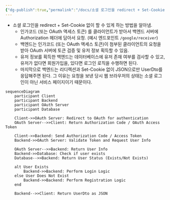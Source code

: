 ```yaml
---
{"dg-publish":true,"permalink":"/docs/소셜 로그인을 redirect + Set-Cookie 없이 할 수 있는 방법/","title":"소셜 로그인을 redirect + Set-Cookie 없이 할 수 있는 방법"}
---
```


- 소셜 로그인을 redirect + Set-Cookie 없이 할 수 있게 하는 방법을 알아냄.
    - 인가코드 (또는 OAuth 액세스 토큰) 를 클라이언트가 받아서 백엔드 서버에 Authorization 헤더에 담아서 요청. (예시 엔드포인트 `/google/receiver`)
    - 백엔드는 인가코드 (또는 OAuth 액세스 토큰)이 첨부된 클라이언트의 요청을 받아 OAuth 서버에 토큰 검증 및 유저 정보 획득할 수 있음.
    - 유저 정보를 획득한 백엔드는 데이터베이스에 유저 존재 여부를 검사할 수 있고, 유저가 없다면 회원가입을, 있다면 로그인 로직을 수행하면 된다.
    - 마지막으로 백엔드는 리디렉션과 Set-Cookie 없이 JSON으로만 UserDto를 응답해주면 된다. 그 이유는 요청을 보낸 당시 웹 브라우저의 상태는 소셜 로그인이 아닌 서비스 페이지이기 때문이다.

```mermaid
sequenceDiagram
    participant Client
    participant Backend
    participant OAuth Server
    participant Database

    Client->>OAuth Server: Redirect to OAuth for authentication
    OAuth Server-->>Client: Return Authorization Code / OAuth Access Token

    Client->>Backend: Send Authorization Code / Access Token
    Backend->>OAuth Server: Validate Token and Request User Info

    OAuth Server-->>Backend: Return User Info
    Backend->>Database: Check if user exists
    Database-->>Backend: Return User Status (Exists/Not Exists)

    alt User Exists
        Backend->>Backend: Perform Login Logic
    else User Does Not Exist
        Backend->>Backend: Perform Registration Logic
    end

    Backend-->>Client: Return UserDto as JSON
```
